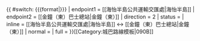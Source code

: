 {{ #switch: {{{format|}}}
  | endpoint1 = [[海怡半島公共運輸交匯處|海怡半島]]
  | endpoint2 = [[金鐘（東）巴士總站|金鐘（東）]]
  | direction = 2
  | status = 
  | inline = [[海怡半島公共運輸交匯處|海怡半島]] ↔ [[金鐘（東）巴士總站|金鐘（東）]]
  | normal =
  | full =
}}<noinclude>[[Category:城巴路線模板|090B]]</noinclude>